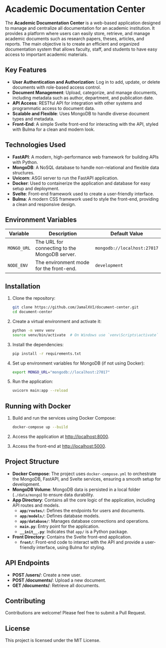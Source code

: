 # Academic Documentation Center

The **Academic Documentation Center** is a web-based application designed to manage and centralize all documentation for an academic institution. It provides a platform where users can easily store, retrieve, and manage academic documents such as research papers, theses, articles, and reports. The main objective is to create an efficient and organized documentation system that allows faculty, staff, and students to have easy access to important academic materials.

## Key Features
- **User Authentication and Authorization**: Log in to add, update, or delete documents with role-based access control.
- **Document Management**: Upload, categorize, and manage documents, including metadata such as author, department, and publication date.
- **API Access**: RESTful API for integration with other systems and programmatic access to document data.
- **Scalable and Flexible**: Uses MongoDB to handle diverse document types and metadata.
- **Front-End**: A simple Svelte front-end for interacting with the API, styled with Bulma for a clean and modern look.

## Technologies Used
- **FastAPI**: A modern, high-performance web framework for building APIs with Python.
- **MongoDB**: A NoSQL database to handle non-relational and flexible data structures.
- **Uvicorn**: ASGI server to run the FastAPI application.
- **Docker**: Used to containerize the application and database for easy setup and deployment.
- **Svelte**: Front-end framework used to create a user-friendly interface.
- **Bulma**: A modern CSS framework used to style the front-end, providing a clean and responsive design.

## Environment Variables

| Variable       | Description                                   | Default Value               |
|----------------|-----------------------------------------------|-----------------------------|
| `MONGO_URL`    | The URL for connecting to the MongoDB server. | `mongodb://localhost:27017` |
| `NODE_ENV`     | The environment mode for the front-end.       | `development`               |

## Installation

1. Clone the repository:
   ```bash
   git clone https://github.com/JamalXVI/document-center.git
   cd document-center
   ```

2. Create a virtual environment and activate it:
   ```bash
   python -m venv venv
   source venv/bin/activate  # On Windows use `venv\Scripts\activate`
   ```

3. Install the dependencies:
   ```bash
   pip install -r requirements.txt
   ```

4. Set up environment variables for MongoDB (if not using Docker):
   ```bash
   export MONGO_URL="mongodb://localhost:27017"
   ```

5. Run the application:
   ```bash
   uvicorn main:app --reload
   ```

## Running with Docker

1. Build and run the services using Docker Compose:
   ```bash
   docker-compose up --build
   ```

2. Access the application at [http://localhost:8000](http://localhost:8000).

3. Access the front-end at [http://localhost:5000](http://localhost:5000).

## Project Structure
- **Docker Compose**: The project uses `docker-compose.yml` to orchestrate the MongoDB, FastAPI, and Svelte services, ensuring a smooth setup for development.
- **MongoDB Volume**: MongoDB data is persisted in a local folder (`./data/mongo`) to ensure data durability.
- **App Directory**: Contains all the core logic of the application, including API routes and models.
  - **`app/routes/`**: Defines the endpoints for users and documents.
  - **`app/models/`**: Defines database models.
  - **`app/database/`**: Manages database connections and operations.
  - **`main.py`**: Entry point for the application.
  - **`__init__.py`**: Indicates that `app/` is a Python package.
- **Front Directory**: Contains the Svelte front-end application.
  - **`front/`**: Front-end code to interact with the API and provide a user-friendly interface, using Bulma for styling.

## API Endpoints
- **POST /users/**: Create a new user.
- **POST /documents/**: Upload a new document.
- **GET /documents/**: Retrieve all documents.

## Contributing
Contributions are welcome! Please feel free to submit a Pull Request.

## License
This project is licensed under the MIT License.